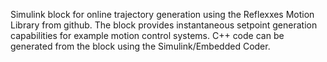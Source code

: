 Simulink block for online trajectory generation using the Reflexxes Motion Library from github. The block provides instantaneous setpoint generation capabilities for example motion control systems. C++ code can be generated from the block using the Simulink/Embedded Coder.
